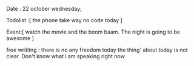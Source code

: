 Date : 22 october wednesday; 

Todolist :[
    the phone take way 
    no code today 
]

Event:[
    watch the movie and the boom baam. 
    The night is going to be awesome
]

free writitng : there is no any freedom today the thing' about today is not clear. Don't know what i am speaking right now 

